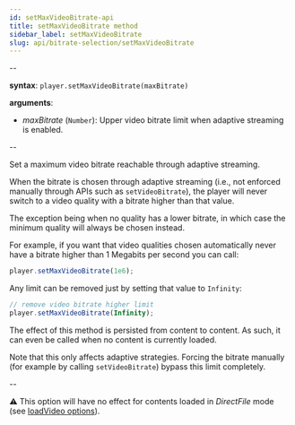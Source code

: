 ```yaml
---
id: setMaxVideoBitrate-api
title: setMaxVideoBitrate method
sidebar_label: setMaxVideoBitrate
slug: api/bitrate-selection/setMaxVideoBitrate
---
```


--

**syntax**: `player.setMaxVideoBitrate(maxBitrate)`

**arguments**:

- _maxBitrate_ (`Number`): Upper video bitrate limit when adaptive streaming
  is enabled.

--

Set a maximum video bitrate reachable through adaptive streaming.

When the bitrate is chosen through adaptive streaming (i.e., not enforced
manually through APIs such as `setVideoBitrate`), the player will never switch
to a video quality with a bitrate higher than that value.

The exception being when no quality has a lower bitrate, in which case the
minimum quality will always be chosen instead.

For example, if you want that video qualities chosen automatically never have
a bitrate higher than 1 Megabits per second you can call:

```js
player.setMaxVideoBitrate(1e6);
```

Any limit can be removed just by setting that value to `Infinity`:

```js
// remove video bitrate higher limit
player.setMaxVideoBitrate(Infinity);
```

The effect of this method is persisted from content to content. As such, it can
even be called when no content is currently loaded.

Note that this only affects adaptive strategies. Forcing the bitrate manually
(for example by calling `setVideoBitrate`) bypass this limit completely.

--

:warning: This option will have no effect for contents loaded in _DirectFile_
mode (see [loadVideo options](./loadVideo_options.md#prop-transport)).
